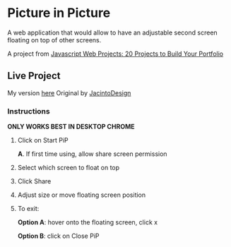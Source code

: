 # Picture in Picture

A web application that would allow to have an adjustable second screen floating on top of other screens.

A project from [Javascript Web Projects: 20 Projects to Build Your Portfolio](https://academy.zerotomastery.io/p/javascript-projects)

## Live Project

My version [here](https://pic-in-pic.netlify.app/)
Original by [JacintoDesign](https://jacintodesign.github.io/picture-in-picture/)


### Instructions

**ONLY WORKS BEST IN DESKTOP CHROME**
1. Click on Start PiP

    **A**. If first time using, allow share screen permission

2. Select which screen to float on top
3. Click Share
4. Adjust size or move floating screen position
5. To exit:

    **Option A**: hover onto the floating screen, click x

    **Option B**: click on Close PiP